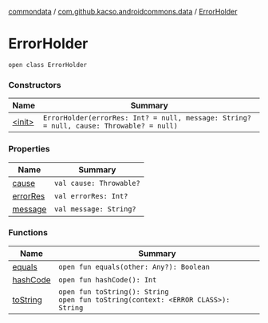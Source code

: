 [commondata](../../index.md) / [com.github.kacso.androidcommons.data](../index.md) / [ErrorHolder](.)

# ErrorHolder

`open class ErrorHolder`

### Constructors

| Name | Summary |
|---|---|
| [&lt;init&gt;](-init-.md) | `ErrorHolder(errorRes: Int? = null, message: String? = null, cause: Throwable? = null)` |

### Properties

| Name | Summary |
|---|---|
| [cause](cause.md) | `val cause: Throwable?` |
| [errorRes](error-res.md) | `val errorRes: Int?` |
| [message](message.md) | `val message: String?` |

### Functions

| Name | Summary |
|---|---|
| [equals](equals.md) | `open fun equals(other: Any?): Boolean` |
| [hashCode](hash-code.md) | `open fun hashCode(): Int` |
| [toString](to-string.md) | `open fun toString(): String`<br>`open fun toString(context: <ERROR CLASS>): String` |
